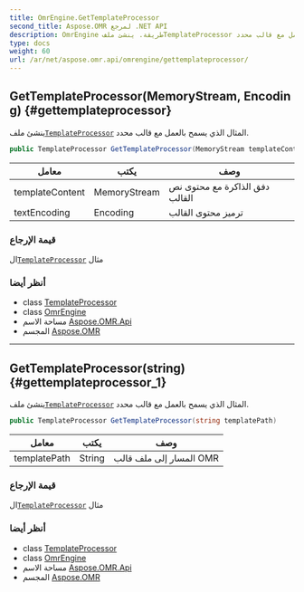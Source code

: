 ```yaml
---
title: OmrEngine.GetTemplateProcessor
second_title: Aspose.OMR لمرجع .NET API
description: OmrEngine طريقة. ينشئ ملفTemplateProcessor المثال الذي يسمح بالعمل مع قالب محدد.
type: docs
weight: 60
url: /ar/net/aspose.omr.api/omrengine/gettemplateprocessor/
---
```

## GetTemplateProcessor(MemoryStream, Encoding) {#gettemplateprocessor}

ينشئ ملف[`TemplateProcessor`](../../templateprocessor/) المثال الذي يسمح بالعمل مع قالب محدد.

```csharp
public TemplateProcessor GetTemplateProcessor(MemoryStream templateContent, Encoding textEncoding)
```

| معامل | يكتب | وصف |
| --- | --- | --- |
| templateContent | MemoryStream | دفق الذاكرة مع محتوى نص القالب |
| textEncoding | Encoding | ترميز محتوى القالب |

### قيمة الإرجاع

ال[`TemplateProcessor`](../../templateprocessor/) مثال

### أنظر أيضا

* class [TemplateProcessor](../../templateprocessor/)
* class [OmrEngine](../)
* مساحة الاسم [Aspose.OMR.Api](../../omrengine/)
* المجسم [Aspose.OMR](../../../)

---

## GetTemplateProcessor(string) {#gettemplateprocessor_1}

ينشئ ملف[`TemplateProcessor`](../../templateprocessor/) المثال الذي يسمح بالعمل مع قالب محدد.

```csharp
public TemplateProcessor GetTemplateProcessor(string templatePath)
```

| معامل | يكتب | وصف |
| --- | --- | --- |
| templatePath | String | المسار إلى ملف قالب OMR |

### قيمة الإرجاع

ال[`TemplateProcessor`](../../templateprocessor/) مثال

### أنظر أيضا

* class [TemplateProcessor](../../templateprocessor/)
* class [OmrEngine](../)
* مساحة الاسم [Aspose.OMR.Api](../../omrengine/)
* المجسم [Aspose.OMR](../../../)


